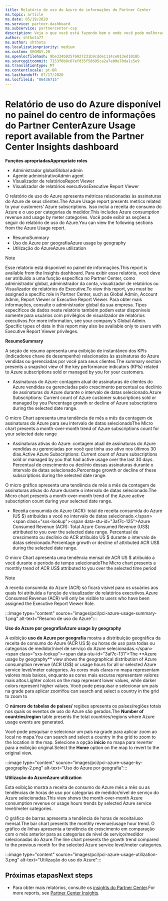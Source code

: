 ```yaml
---
title: Relatório de uso do Azure de informações do Partner Center
ms.topic: article
ms.date: 05/19/2020
ms.service: partner-dashboard
ms.subservice: partnercenter-csp
description: Veja o que você está fazendo bem e onde você pode melhorar a respeito do uso de assinaturas do Azure que você vende ou gerencia para seus clientes.
author: shthota77
ms.author: shthota
ms.localizationpriority: medium
ms.custom: SEOMAY.20
ms.openlocfilehash: 9be334b02576927231b9cdde1114ce013ed1018b
ms.sourcegitcommit: 7153f0b8c67efd35f58695ca2a7e00e70da1c5e9
ms.translationtype: MT
ms.contentlocale: pt-BR
ms.lasthandoff: 07/17/2020
ms.locfileid: "86436715"
---
```

# <a name="azure-usage-report-available-from-the-partner-center-insights-dashboard"></a><span data-ttu-id="3af7c-103">Relatório de uso do Azure disponível no painel do centro de informações do Partner Center</span><span class="sxs-lookup"><span data-stu-id="3af7c-103">Azure Usage report available from the Partner Center Insights dashboard</span></span>

<span data-ttu-id="3af7c-104">**Funções apropriadas**</span><span class="sxs-lookup"><span data-stu-id="3af7c-104">**Appropriate roles**</span></span>
- <span data-ttu-id="3af7c-105">Administrador global</span><span class="sxs-lookup"><span data-stu-id="3af7c-105">Global admin</span></span>
- <span data-ttu-id="3af7c-106">Agente administrativo</span><span class="sxs-lookup"><span data-stu-id="3af7c-106">Admin agent</span></span>
- <span data-ttu-id="3af7c-107">Visualizador de relatórios</span><span class="sxs-lookup"><span data-stu-id="3af7c-107">Report Viewer</span></span>
- <span data-ttu-id="3af7c-108">Visualizador de relatórios executivos</span><span class="sxs-lookup"><span data-stu-id="3af7c-108">Executive Report Viewer</span></span>

<span data-ttu-id="3af7c-109">O relatório de uso do Azure apresenta métricas relacionadas às assinaturas do Azure de seus clientes.</span><span class="sxs-lookup"><span data-stu-id="3af7c-109">The Azure Usage report presents metrics related to your customers’ Azure subscriptions.</span></span> <span data-ttu-id="3af7c-110">Isso inclui a receita de consumo do Azure e o uso por categorias de medidor.</span><span class="sxs-lookup"><span data-stu-id="3af7c-110">This includes Azure consumption revenue and usage by meter categories.</span></span> <span data-ttu-id="3af7c-111">Você pode exibir as seções a seguir do relatório de uso do Azure.</span><span class="sxs-lookup"><span data-stu-id="3af7c-111">You can view the following sections from the Azure Usage report.</span></span>

- <span data-ttu-id="3af7c-112">Resumo</span><span class="sxs-lookup"><span data-stu-id="3af7c-112">Summary</span></span>
- <span data-ttu-id="3af7c-113">Uso do Azure por geografia</span><span class="sxs-lookup"><span data-stu-id="3af7c-113">Azure usage by geography</span></span>
- <span data-ttu-id="3af7c-114">Utilização do Azure</span><span class="sxs-lookup"><span data-stu-id="3af7c-114">Azure utilization</span></span>

 > [!NOTE]
 > <span data-ttu-id="3af7c-115">Esse relatório está disponível no painel de informações.</span><span class="sxs-lookup"><span data-stu-id="3af7c-115">This report is available from the Insights dashboard.</span></span> <span data-ttu-id="3af7c-116">Para exibir esse relatório, você deve ser atribuído a uma função específica no Partner Center, como administrador global, administrador da conta, visualizador de relatórios ou Visualizador de relatórios do Executive.</span><span class="sxs-lookup"><span data-stu-id="3af7c-116">To view this report, you must be assigned a specific role in Partner Center, such as Global Admin, Account Admin, Report Viewer or Executive Report Viewer.</span></span> <span data-ttu-id="3af7c-117">Para obter mais informações, consulte o administrador global da sua empresa. Tipos específicos de dados neste relatório também podem estar disponíveis somente para usuários com privilégios de visualizador de relatórios executivos.</span><span class="sxs-lookup"><span data-stu-id="3af7c-117">For more information, see your company's Global Admin. Specific types of data in this report may also be available only to users with Executive Report Viewer privileges.</span></span>

<span data-ttu-id="3af7c-118">**Resumo**</span><span class="sxs-lookup"><span data-stu-id="3af7c-118">**Summary**</span></span>

<span data-ttu-id="3af7c-119">A seção de resumo apresenta uma exibição de instantâneo dos KPIs (indicadores chave de desempenho) relacionados às assinaturas do Azure vendidas ou gerenciadas por você para seus clientes.</span><span class="sxs-lookup"><span data-stu-id="3af7c-119">The summary section presents a snapshot view of the key performance indicators (KPIs) related to Azure subscriptions sold or managed by you for your customers.</span></span>  

- <span data-ttu-id="3af7c-120">Assinaturas do Azure: contagem atual de assinaturas de clientes do Azure vendidas ou gerenciadas pelo crescimento percentual ou declínio de assinaturas do Azure durante o intervalo de datas selecionado.</span><span class="sxs-lookup"><span data-stu-id="3af7c-120">Azure Subscriptions: Current count of Azure customer subscriptions sold or managed by you Percentage growth or decline of Azure subscriptions during the selected date range.</span></span>

<span data-ttu-id="3af7c-121">O micro Chart apresenta uma tendência de mês a mês da contagem de assinaturas do Azure para seu intervalo de datas selecionado</span><span class="sxs-lookup"><span data-stu-id="3af7c-121">The Micro chart presents a month-over-month trend of Azure subscriptions count for your selected date range</span></span>
- <span data-ttu-id="3af7c-122">Assinaturas ativas do Azure: contagem atual de assinaturas do Azure vendidas ou gerenciadas por você que tinha uso ativo nos últimos 30 dias.</span><span class="sxs-lookup"><span data-stu-id="3af7c-122">Active Azure Subscriptions: Current count of Azure subscriptions sold or managed by you that had active usage over the last 30 days.</span></span>
<span data-ttu-id="3af7c-123">Percentual de crescimento ou declínio dessas assinaturas durante o intervalo de datas selecionado.</span><span class="sxs-lookup"><span data-stu-id="3af7c-123">Percentage growth or decline of these subscriptions during the selected date range.</span></span>

<span data-ttu-id="3af7c-124">O micro gráfico apresenta uma tendência de mês a mês da contagem de assinaturas ativas do Azure durante o intervalo de datas selecionado.</span><span class="sxs-lookup"><span data-stu-id="3af7c-124">The Micro chart presents a month-over-month trend of the Azure active subscription count during your selected date range.</span></span>

- <span data-ttu-id="3af7c-125">Receita consumida do Azure (ACR): total de receita consumida do Azure (US $) atribuídas a você no intervalo de datas selecionado.</span><span class="sxs-lookup"><span data-stu-id="3af7c-125">Azure Consumed Revenue (ACR): Total Azure Consumed Revenue (US$) attributed to you over the selected date range.</span></span>
<span data-ttu-id="3af7c-126">Percentual de crescimento ou declínio do ACR atribuído US $ durante o intervalo de datas selecionado.</span><span class="sxs-lookup"><span data-stu-id="3af7c-126">Percentage growth or decline of attributed ACR US$ during the selected date range.</span></span> 

<span data-ttu-id="3af7c-127">O micro Chart apresenta uma tendência mensal de ACR US $ atribuído a você durante o período de tempo selecionado</span><span class="sxs-lookup"><span data-stu-id="3af7c-127">The Micro chart presents a monthly trend of ACR US$ attributed to you over the selected time period</span></span>


> [!NOTE]
 > <span data-ttu-id="3af7c-128">A receita consumida do Azure (ACR) só ficará visível para os usuários aos quais foi atribuída a função de visualizador de relatórios executivos.</span><span class="sxs-lookup"><span data-stu-id="3af7c-128">Azure Consumed Revenue (ACR) will only be visible to users who have been assigned the Executive Report Viewer Role.</span></span>

:::image type="content" source="images/pci/pci-azure-usage-summary-1.png" alt-text="Resumo de uso do Azure":::

<span data-ttu-id="3af7c-130">**Uso do Azure por geografia**</span><span class="sxs-lookup"><span data-stu-id="3af7c-130">**Azure usage by geography**</span></span>

<span data-ttu-id="3af7c-131">A exibição **uso do Azure por geografia** mostra a distribuição geográfica da receita de consumo do Azure (ACR US $) ou horas de uso para todas ou categorias de medidor/nível de serviço do Azure selecionadas.</span><span class="sxs-lookup"><span data-stu-id="3af7c-131">The **Azure usage by geography** view shows the geographical distribution of Azure consumption revenue (ACR US$) or usage hours for all or selected Azure service level/meter categories.</span></span> <span data-ttu-id="3af7c-132">As cores mais claras no mapa representam valores mais baixos, enquanto as cores mais escuras representam valores mais altos.</span><span class="sxs-lookup"><span data-stu-id="3af7c-132">Lighter colors on the map represent lower values, while darker colors represent higher values.</span></span> <span data-ttu-id="3af7c-133">Você pode pesquisar e selecionar um país na grade para aplicar zoom</span><span class="sxs-lookup"><span data-stu-id="3af7c-133">You can search and select a country in the grid to zoom to</span></span> 

<span data-ttu-id="3af7c-134">O **número de tabelas de países/** regiões apresenta os países/regiões totais nos quais os eventos de uso do Azure são gerados.</span><span class="sxs-lookup"><span data-stu-id="3af7c-134">The **Number of countries/region** table presents the total countries/regions where Azure usage events are generated.</span></span>

<span data-ttu-id="3af7c-135">Você pode pesquisar e selecionar um país na grade para aplicar zoom ao local no mapa.</span><span class="sxs-lookup"><span data-stu-id="3af7c-135">You can search and select a country in the grid to zoom to the location in the map.</span></span> <span data-ttu-id="3af7c-136">Selecione a opção **início** no mapa para reverter para a exibição original.</span><span class="sxs-lookup"><span data-stu-id="3af7c-136">Select the **Home** option on the map to revert to the original view.</span></span>

:::image type="content" source="images/pci/pci-azure-usage-by-geography-2.png" alt-text="Uso do Azure por geografia":::

<span data-ttu-id="3af7c-138">**Utilização do Azure**</span><span class="sxs-lookup"><span data-stu-id="3af7c-138">**Azure utilization**</span></span>

<span data-ttu-id="3af7c-139">Esta exibição mostra a receita de consumo do Azure mês a mês ou as tendências de horas de uso por categorias de medidor/nível de serviço do Azure selecionadas.</span><span class="sxs-lookup"><span data-stu-id="3af7c-139">This view shows the month-over-month Azure consumption revenue or usage hours trends by selected Azure service level/meter categories.</span></span> 

<span data-ttu-id="3af7c-140">O gráfico de barras apresenta a tendência de horas de receita/uso mensal.</span><span class="sxs-lookup"><span data-stu-id="3af7c-140">The bar chart presents the monthly revenue/usage hour trend.</span></span> <span data-ttu-id="3af7c-141">O gráfico de linhas apresenta a tendência de crescimento em comparação com o mês anterior para as categorias de nível de serviço/medidor selecionadas do Azure.</span><span class="sxs-lookup"><span data-stu-id="3af7c-141">The line chart presents the growth trend compared to the previous month for the selected Azure service level/meter categories.</span></span>

:::image type="content" source="images/pci/pci-azure-usage-utilization-3.png" alt-text="Utilização do uso do Azure":::

## <a name="next-steps"></a><span data-ttu-id="3af7c-143">Próximas etapas</span><span class="sxs-lookup"><span data-stu-id="3af7c-143">Next steps</span></span>

- <span data-ttu-id="3af7c-144">Para obter mais relatórios, consulte os [insights do Partner Center](partner-center-insights.md).</span><span class="sxs-lookup"><span data-stu-id="3af7c-144">For more reports, see [Partner Center Insights](partner-center-insights.md).</span></span>
